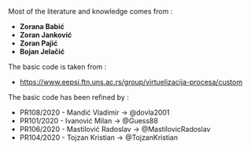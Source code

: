 Most of the literature and knowledge comes from :
  * **Zorana Babić**
  * **Zoran Janković**
  * **Zoran Pajić**
  * **Bojan Jelačić**

The basic code is taken from :
  * https://www.eepsi.ftn.uns.ac.rs/group/virtuelizacija-procesa/custom

The basic code has been refined by :
  * PR108/2020 - Mandić Vladimir -> @dovla2001
  * PR101/2020 - Ivanović Milan -> @Guess88
  * PR106/2020 - Mastilović Radoslav -> @MastilovicRadoslav
  * PR104/2020 - Tojzan Kristian -> @TojzanKristian
